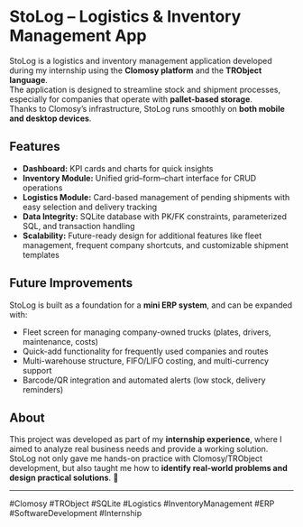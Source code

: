 # StoLog – Logistics & Inventory Management App

StoLog is a logistics and inventory management application developed during my internship using the **Clomosy platform** and the **TRObject language**.  
The application is designed to streamline stock and shipment processes, especially for companies that operate with **pallet-based storage**.  
Thanks to Clomosy’s infrastructure, StoLog runs smoothly on **both mobile and desktop devices**.

## Features
- **Dashboard:** KPI cards and charts for quick insights  
- **Inventory Module:** Unified grid–form–chart interface for CRUD operations  
- **Logistics Module:** Card-based management of pending shipments with easy selection and delivery tracking  
- **Data Integrity:** SQLite database with PK/FK constraints, parameterized SQL, and transaction handling  
- **Scalability:** Future-ready design for additional features like fleet management, frequent company shortcuts, and customizable shipment templates

## Future Improvements
StoLog is built as a foundation for a **mini ERP system**, and can be expanded with:
- Fleet screen for managing company-owned trucks (plates, drivers, maintenance, costs)  
- Quick-add functionality for frequently used companies and routes  
- Multi-warehouse structure, FIFO/LIFO costing, and multi-currency support  
- Barcode/QR integration and automated alerts (low stock, delivery reminders)  

## About
This project was developed as part of my **internship experience**, where I aimed to analyze real business needs and provide a working solution.  
StoLog not only gave me hands-on practice with Clomosy/TRObject development, but also taught me how to **identify real-world problems and design practical solutions**. 🚀

---

#Clomosy #TRObject #SQLite #Logistics #InventoryManagement #ERP #SoftwareDevelopment #Internship
